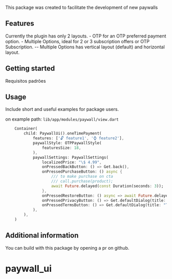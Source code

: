 <!-- 
This README describes the package. If you publish this package to pub.dev,
this README's contents appear on the landing page for your package.

For information about how to write a good package README, see the guide for
[writing package pages](https://dart.dev/guides/libraries/writing-package-pages). 

For general information about developing packages, see the Dart guide for
[creating packages](https://dart.dev/guides/libraries/create-library-packages)
and the Flutter guide for
[developing packages and plugins](https://flutter.dev/developing-packages). 
-->

This package was created to facilitate the development of new paywalls

## Features

Currently the plugin has only 2 layouts.
    - OTP for an OTP preferred payment option.
    - Multiple Options, ideal for 2 or 3 subscription offers or OTP Subscription.
    -- Multiple Options has vertical layout (default) and horizontal layout.

## Getting started

Requisitos padrões

## Usage

Include short and useful examples for package users.

on example path: ``lib/app/modules/paywall/view.dart``

```dart
    Container(
        child: PaywallUi().oneTimePayment(
            features: ['🔓 feature1', '⌚️ feature2'],
            paywallStyle: OTPPaywallStyle(
                featuresSize: 18,
            ),
            paywallSettings: PaywallSettings(
                localizedPrice: "\$ 4.99",
                onPressedBackButton: () => Get.back(),
                onPressedPurchaseButton: () async {
                    /// to make purchase on cta
                    /// call.purchase(product);
                    await Future.delayed(const Duration(seconds: 3));
                },
                onPressedRestoreButton: () async => await Future.delayed(const Duration(seconds: 3)),
                onPressedPrivacyButton: () => Get.defaultDialog(title: "Privacy Policy", middleText: "Privacy Policy Link"),
                onPressedTermsButton: () => Get.defaultDialog(title: "Terms of Use", middleText: "Terms of Use Link"),
            ),
        ),
    )
```

## Additional information
You can build with this package by opening a pr on github.
# paywall_ui
